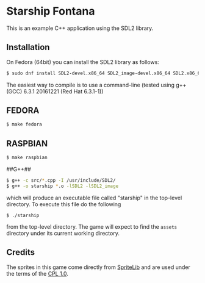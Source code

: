 # Starship Fontana #

This is an example C++ application using the SDL2 library.

## Installation ##
On Fedora (64bit) you can install the SDL2 library as follows:

```bash
$ sudo dnf install SDL2-devel.x86_64 SDL2_image-devel.x86_64 SDL2.x86_64 SDL2_image.x86_64
```

The easiest way to compile is to use a command-line
(tested using g++ (GCC) 6.3.1 20161221 (Red Hat 6.3.1-1))

## FEDORA ##

```bash
$ make fedora
```
## RASPBIAN ##

```bash
$ make raspbian
```
##G++##

```bash
$ g++ -c src/*.cpp -I /usr/include/SDL2/
$ g++ -o starship *.o -lSDL2 -lSDL2_image
```

which will produce an executable file called "starship" in the
top-level directory.  To execute this file do the following

`$ ./starship`
 
from the top-level directory.  The game will expect to find the
`assets` directory under its current working directory.

## Credits ##
The sprites in this game come directly from 
[SpriteLib](http://www.widgetworx.com/widgetworx/portfolio/spritelib.html) and are used
under the terms of the [CPL 1.0](http://opensource.org/licenses/cpl1.0.php).
